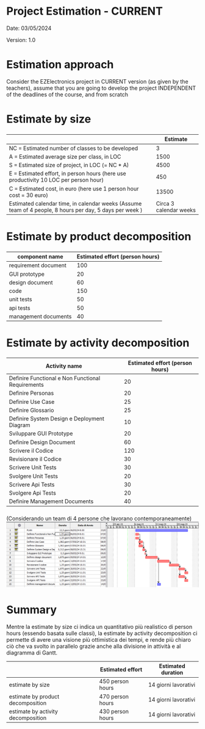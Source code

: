 # Project Estimation - CURRENT
Date: 03/05/2024

Version: 1.0


# Estimation approach
Consider the EZElectronics  project in CURRENT version (as given by the teachers), assume that you are going to develop the project INDEPENDENT of the deadlines of the course, and from scratch
# Estimate by size
### 
|             | Estimate                        |             
| ----------- | ------------------------------- |  
| NC =  Estimated number of classes to be developed   |               3              |             
|  A = Estimated average size per class, in LOC       |               1500             | 
| S = Estimated size of project, in LOC (= NC * A) | 4500 |
| E = Estimated effort, in person hours (here use productivity 10 LOC per person hour)  |               450                       |   
| C = Estimated cost, in euro (here use 1 person hour cost = 30 euro) | 13500 | 
| Estimated calendar time, in calendar weeks (Assume team of 4 people, 8 hours per day, 5 days per week ) |        Circa 3 calendar weeks            |               

# Estimate by product decomposition
### 
|         component name    | Estimated effort (person hours)   |             
| ----------- | ------------------------------- | 
|requirement document    | 100  |
| GUI prototype | 20 |
|design document | 60  |
|code | 150  |
| unit tests | 50 |
| api tests | 50  |
| management documents  | 40  |



# Estimate by activity decomposition
### 
|         Activity name    | Estimated effort (person hours)   |             
| ----------- | ------------------------------- | 
| Definire Functional e Non Functional Requirements | 20  |
| Definire Personas | 20  | 
| Definire Use Case | 25  |
| Definire Glossario | 25  |
| Definire System Design e Deployment Diagram | 10  |
| Sviluppare GUI Prototype | 20  |
| Definire Design Document | 60  |
| Scrivere il Codice | 120  |
| Revisionare il Codice | 30  |
| Scrivere Unit Tests | 30  |
| Svolgere Unit Tests | 20  |
| Scrivere Api Tests | 30  |
| Svolgere Api Tests | 20  |
| Definire Management Documents | 40  |
###
(Considerando un team di 4 persone che lavorano contemporaneamente)
![alt text](resources/Gantt.png)

# Summary

Mentre la estimate by size ci indica un quantitativo più realistico di person hours (essendo basata sulle classi), la estimate by activity decomposition ci permette di avere una visione più ottimistica dei tempi, e rende più chiaro ciò che va svolto in parallelo grazie anche alla divisione in attività e al diagramma di Gantt.

|             | Estimated effort                        |   Estimated duration |          
| ----------- | ------------------------------- | ---------------|
| estimate by size |450 person hours | 14 giorni lavorativi
| estimate by product decomposition |470 person hours | 14 giorni lavorativi
| estimate by activity decomposition |430 person hours| 14 giorni lavorativi




